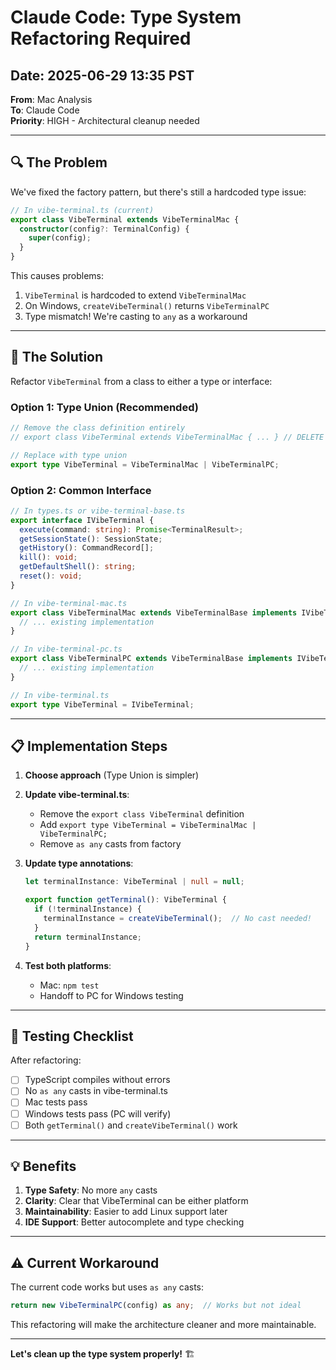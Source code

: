 # Claude Code: Type System Refactoring Required

## Date: 2025-06-29 13:35 PST
**From**: Mac Analysis  
**To**: Claude Code  
**Priority**: HIGH - Architectural cleanup needed

---

## 🔍 The Problem

We've fixed the factory pattern, but there's still a hardcoded type issue:

```typescript
// In vibe-terminal.ts (current)
export class VibeTerminal extends VibeTerminalMac {
  constructor(config?: TerminalConfig) {
    super(config);
  }
}
```

This causes problems:
1. `VibeTerminal` is hardcoded to extend `VibeTerminalMac`
2. On Windows, `createVibeTerminal()` returns `VibeTerminalPC`
3. Type mismatch! We're casting to `any` as a workaround

---

## 🎯 The Solution

Refactor `VibeTerminal` from a class to either a type or interface:

### Option 1: Type Union (Recommended)
```typescript
// Remove the class definition entirely
// export class VibeTerminal extends VibeTerminalMac { ... } // DELETE THIS

// Replace with type union
export type VibeTerminal = VibeTerminalMac | VibeTerminalPC;
```

### Option 2: Common Interface
```typescript
// In types.ts or vibe-terminal-base.ts
export interface IVibeTerminal {
  execute(command: string): Promise<TerminalResult>;
  getSessionState(): SessionState;
  getHistory(): CommandRecord[];
  kill(): void;
  getDefaultShell(): string;
  reset(): void;
}

// In vibe-terminal-mac.ts
export class VibeTerminalMac extends VibeTerminalBase implements IVibeTerminal {
  // ... existing implementation
}

// In vibe-terminal-pc.ts  
export class VibeTerminalPC extends VibeTerminalBase implements IVibeTerminal {
  // ... existing implementation
}

// In vibe-terminal.ts
export type VibeTerminal = IVibeTerminal;
```

---

## 📋 Implementation Steps

1. **Choose approach** (Type Union is simpler)

2. **Update vibe-terminal.ts**:
   - Remove the `export class VibeTerminal` definition
   - Add `export type VibeTerminal = VibeTerminalMac | VibeTerminalPC;`
   - Remove `as any` casts from factory

3. **Update type annotations**:
   ```typescript
   let terminalInstance: VibeTerminal | null = null;
   
   export function getTerminal(): VibeTerminal {
     if (!terminalInstance) {
       terminalInstance = createVibeTerminal();  // No cast needed!
     }
     return terminalInstance;
   }
   ```

4. **Test both platforms**:
   - Mac: `npm test`
   - Handoff to PC for Windows testing

---

## 🧪 Testing Checklist

After refactoring:
- [ ] TypeScript compiles without errors
- [ ] No `as any` casts in vibe-terminal.ts
- [ ] Mac tests pass
- [ ] Windows tests pass (PC will verify)
- [ ] Both `getTerminal()` and `createVibeTerminal()` work

---

## 💡 Benefits

1. **Type Safety**: No more `any` casts
2. **Clarity**: Clear that VibeTerminal can be either platform
3. **Maintainability**: Easier to add Linux support later
4. **IDE Support**: Better autocomplete and type checking

---

## ⚠️ Current Workaround

The current code works but uses `as any` casts:
```typescript
return new VibeTerminalPC(config) as any;  // Works but not ideal
```

This refactoring will make the architecture cleaner and more maintainable.

---

**Let's clean up the type system properly!** 🏗️